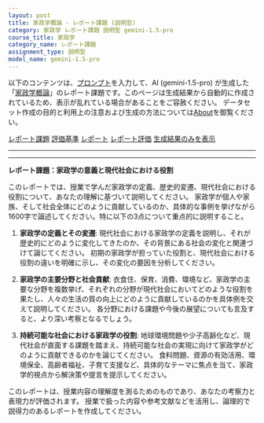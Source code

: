 ```yaml
---
layout: post
title: 家政学概論 - レポート課題 (説明型)
category: 家政学 レポート課題 説明型 gemini-1.5-pro
course_title: 家政学
category_name: レポート課題
assignment_type: 説明型
model_name: gemini-1.5-pro
---
```


以下のコンテンツは、[プロンプト](http://127.0.0.1:8000/generated/家政学/gemini-1.5-pro/prompt_レポート課題-説明型.md)を入力して、AI (gemini-1.5-pro) が生成した「[家政学概論](/contents/家政学/)」のレポート課題です。このページは生成結果から自動的に作成されているため、表示が乱れている場合があることをご容赦ください。
データセット作成の目的と利用上の注意および生成の方法については[About](/About)を御覧ください。

[レポート課題](../レポート課題-説明型)
[評価基準](../評価基準-説明型)
[レポート](../レポート-説明型)
[レポート評価](../レポート評価-説明型)
[生成結果のみを表示](http://127.0.0.1:8000/generated/家政学/gemini-1.5-pro/レポート課題-説明型.md)
  

***
***
  
**レポート課題：家政学の意義と現代社会における役割**

このレポートでは、授業で学んだ家政学の定義、歴史的変遷、現代社会における役割について、あなたの理解に基づいて説明してください。  家政学が個人や家族、そして社会全体にどのように貢献しているのか、具体的な事例を挙げながら1600字で論述してください。特に以下の3点について重点的に説明すること。

1. **家政学の定義とその変遷**: 現代社会における家政学の定義を説明し、それが歴史的にどのように変化してきたのか、その背景にある社会の変化と関連づけて論じてください。  初期の家政学が担っていた役割と、現代社会における役割の違いを明確に示し、その変化の要因を分析してください。

2. **家政学の主要分野と社会貢献**: 衣食住、保育、消費、環境など、家政学の主要な分野を複数挙げ、それぞれの分野が現代社会においてどのような役割を果たし、人々の生活の質の向上にどのように貢献しているのかを具体例を交えて説明してください。  各分野における課題や今後の展望についても言及すると、より深い考察となるでしょう。

3. **持続可能な社会における家政学の役割**: 地球環境問題や少子高齢化など、現代社会が直面する課題を踏まえ、持続可能な社会の実現に向けて家政学がどのように貢献できるのかを論じてください。  食料問題、資源の有効活用、環境保全、高齢者福祉、子育て支援など、具体的なテーマに焦点を当て、家政学的視点から解決策や提言を提示してください。


このレポートは、授業内容の理解度を測るためのものであり、あなたの考察力と表現力が評価されます。  授業で扱った内容や参考文献などを活用し、論理的で説得力のあるレポートを作成してください。
